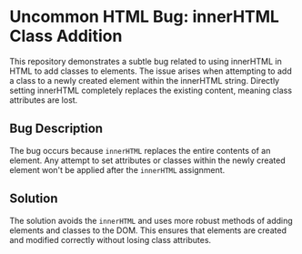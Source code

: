# Uncommon HTML Bug: innerHTML Class Addition
This repository demonstrates a subtle bug related to using innerHTML in HTML to add classes to elements.  The issue arises when attempting to add a class to a newly created element within the innerHTML string.  Directly setting innerHTML completely replaces the existing content, meaning class attributes are lost.

## Bug Description
The bug occurs because `innerHTML` replaces the entire contents of an element. Any attempt to set attributes or classes within the newly created element won't be applied after the `innerHTML` assignment.

## Solution
The solution avoids the `innerHTML` and uses more robust methods of adding elements and classes to the DOM.  This ensures that elements are created and modified correctly without losing class attributes.

